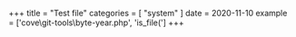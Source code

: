+++
title = "Test file"
categories = [ "system" ]
date = 2020-11-10
example = ['cove\git-tools\byte-year.php', 'is_file(']
+++
